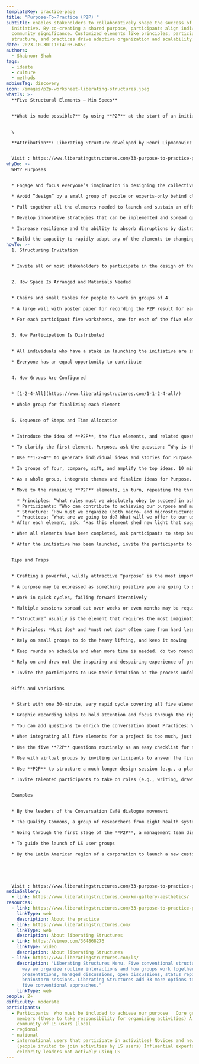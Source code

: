 ```yaml
---
templateKey: practice-page
title: "Purpose-To-Practice (P2P) "
subtitle: enables stakeholders to collaboratively shape the success of their
  initiative. By co-creating a shared purpose, participants align individual and
  community significance. Customized elements like principles, participants,
  structure, and practices drive adaptive organization and scalability.
date: 2023-10-30T11:14:03.685Z
authors:
  - Shabnoor Shah
tags:
  - ideate
  - culture
  - methods
mobiusTag: discovery
icon: /images/p2p-worksheet-liberating-structures.jpeg
whatIs: >-
  **Five Structural Elements – Min Specs**


  **What is made possible?** By using **P2P** at the start of an initiative, the stakeholders can shape together all the elements that will determine the success of their initiative. The group begins by generating a shared purpose (i.e., why the work is important to each participant and the larger community). All additional elements—principles, participants, structure, and practices—are designed to help achieve the purpose. By shaping these five elements together, participants clarify how they can organize themselves to adapt creatively and scale up for success. For big initiatives, **P2P** makes it possible to include a large number of stakeholders in shaping their future initiative.


  \

  **Attribution**: Liberating Structure developed by Henri Lipmanowicz and Keith McCandless. Inspired by Dee Hock (see his book *Birth of the Chaordic Age*).


  V﻿isit : https://www.liberatingstructures.com/33-purpose-to-practice-p2p/
whyDo: >-
  WHY? Purposes


  * Engage and focus everyone’s imagination in designing the collective future of participants

  * Avoid “design” by a small group of people or experts-only behind closed doors

  * Pull together all the elements needed to launch and sustain an effort, thereby avoiding a fragmented process

  * Develop innovative strategies that can be implemented and spread quickly because there is shared ownership

  * Increase resilience and the ability to absorb disruptions by distributing power fairly

  * Build the capacity to rapidly adapt any of the elements to changing circumstances
howTo: >-
  1. Structuring Invitation


  * Invite all or most stakeholders to participate in the design of their new initiative in order to specify its five essential elements: purpose, principles, participants, structure, and practices.


  2. How Space Is Arranged and Materials Needed


  * Chairs and small tables for people to work in groups of 4

  * A large wall with poster paper for recording the P2P result for each element

  * For each participant five worksheets, one for each of the five elements


  3. How Participation Is Distributed


  * All individuals who have a stake in launching the initiative are included

  * Everyone has an equal opportunity to contribute


  4. How Groups Are Configured


  * [1-2-4-All](https://www.liberatingstructures.com/1-1-2-4-all/)

  * Whole group for finalizing each element


  5. Sequence of Steps and Time Allocation


  * Introduce the idea of **P2P**, the five elements, and related questions, and hand out blank worksheets. 5 min.

  * To clarify the first element, Purpose, ask the question: “Why is the work important to you and the larger community?”

  * Use **1-2-4** to generate individual ideas and stories for Purpose. 10 min.

  * In groups of four, compare, sift, and amplify the top ideas. 10 min.

  * As a whole group, integrate themes and finalize ideas for Purpose. 10 min.

  * Move to the remaining **P2P** elements, in turn, repeating the three steps of **1-2-4-All**. Be prepared to go back and revise previous elements as needed (expect some messy nonlinearity). Use the following questions to guide the development of the next four elements:

    * Principles: “What rules must we absolutely obey to succeed in achieving our purpose?”
    * Participants: “Who can contribute to achieving our purpose and must be included?”
    * Structure: “How must we organize (both macro- and microstructures) and distribute control to achieve our purpose?”
    * Practices: “What are we going to do? What will we offer to our users/clients and how will we do it?”
  * After each element, ask, “Has this element shed new light that suggests revisions to previous elements?” 5 min.

  * When all elements have been completed, ask participants to step back and take a close look at their draft of the five elements together. Ask them to use **What, So What, Now What?** in small groups to make sense of all of the possible next steps and prioritize them as a whole group. 15 min.

  * After the initiative has been launched, invite the participants to revisit their P2P design periodically and adapt elements based on their experience.


  Tips and Traps


  * Crafting a powerful, wildly attractive “purpose” is the most important step: you may want to use [Nine Whys](https://www.liberatingstructures.com/3-nine-whys/), [Appreciative Interviews](https://www.liberatingstructures.com/5-appreciative-interviews-ai/), or [TRIZ](https://www.liberatingstructures.com/6-making-space-with-triz/) to deepen the conversation

  * A purpose may be expressed as something positive you are going to start/create or something negative you are going to stop

  * Work in quick cycles, failing forward iteratively

  * Multiple sessions spread out over weeks or even months may be required

  * “Structure” usually is the element that requires the most imagination and leaps away from top-down to more distributed control.  Using metaphors (e.g., how can we structure ourselves like a spider plant?) and visual representations can help draw out creative designs.

  * Principles: *Must dos* and *must not dos* often come from hard lessons learned in the field (positive and negative)

  * Rely on small groups to do the heavy lifting, and keep it moving

  * Keep rounds on schedule and when more time is needed, do two rounds

  * Rely on and draw out the inspiring-and-despairing experience of group members

  * Invite the participants to use their intuition as the process unfolds


  Riffs and Variations


  * Start with one 30-minute, very rapid cycle covering all five elements to illustrate the need for a strong and clear purpose: without one, it is easy to come up with a half-baked design

  * Graphic recording helps to hold attention and focus through the rigorous design process

  * You can add questions to enrich the conversation about Practices: What is happening around us that creates an opportunity? What is at stake if we do not take a risk? Where are we starting, honestly?

  * When integrating all five elements for a project is too much, just do the one or two design elements that seem most important

  * Use the five **P2P** questions routinely as an easy checklist for small projects

  * Use with virtual groups by inviting participants to answer the five questions via a chat version of **1-2-All**. Sift and sort answers with a whiteboard and a person playing a “synthesizer” role. Don’t worry about perfection in the first rounds. Virtual rounds can deepen or complement face-to-face exchanges.

  * Use **P2P** to structure a much longer design session (e.g., a planning or strategy retreat)

  * Invite talented participants to take on roles (e.g., writing, drawing, synthesizing)


  Examples


  * By the leaders of the Conversation Café dialogue movement

  * The Quality Commons, a group of researchers from eight health systems, used **P2P** to successfully create their consortium

  * Going through the first stage of the **P2P**, a management team discovered a much deeper purpose than it expected. The new purpose and shared experience inspired the team to rethink its business model.

  * To guide the launch of LS user groups

  * By the Latin American region of a corporation to launch a new customer-focused business strategy


   


  V﻿isit : https://www.liberatingstructures.com/33-purpose-to-practice-p2p/
mediaGallery:
  - link: https://www.liberatingstructures.com/km-gallery-aesthetics/
resources:
  - link: https://www.liberatingstructures.com/33-purpose-to-practice-p2p/
    linkType: web
    description: About the practice
  - link: https://www.liberatingstructures.com/
    linkType: web
    description: About liberating Structures
  - link: https://vimeo.com/364868276
    linkType: video
    description: About liberating Structures
  - link: https://www.liberatingstructures.com/ls/
    description: "Liberating Structures Menu. Five conventional structures guide the
      way we organize routine interactions and how groups work together:
      presentations, managed discussions, open discussions, status reports and
      brainstorm sessions. Liberating Structures add 33 more options to the big
      five conventional approaches."
    linkType: web
people: 2+
difficulty: moderate
participants:
  - Participants  Who must be included to achieve our purpose   Core group
    members (those to take responsibility for organizing activities) A larger
    community of LS users (local
  - regional
  - national
  - international users that participate in activities) Novices and new users
    (people invited to join activities by LS users) Influential experts and
    celebrity leaders not actively using LS
---
```

